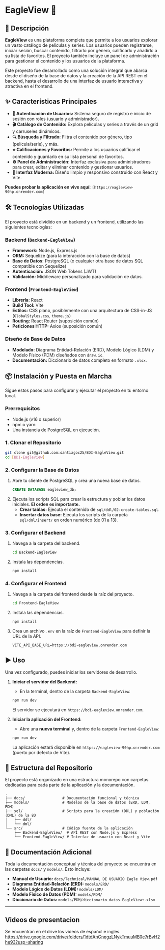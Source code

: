 
# EagleView 🦅

## 📝 Descripción

**EagleView** es una plataforma completa que permite a los usuarios explorar un vasto catálogo de películas y series. Los usuarios pueden registrarse, iniciar sesión, buscar contenido, filtrarlo por género, calificarlo y añadirlo a su lista de favoritos. El proyecto también incluye un panel de administración para gestionar el contenido y los usuarios de la plataforma.

Este proyecto fue desarrollado como una solución integral que abarca desde el diseño de la base de datos y la creación de la API REST en el backend, hasta el desarrollo de una interfaz de usuario interactiva y atractiva en el frontend.

## ✨ Características Principales

*   **👤 Autenticación de Usuarios:** Sistema seguro de registro e inicio de sesión con roles (usuario y administrador).
*   **🎬 Catálogo de Contenido:** Explora películas y series a través de un grid y carruseles dinámicos.
*   **🔍 Búsqueda y Filtrado:** Filtra el contenido por género, tipo (película/serie), y más.
*   **⭐ Calificaciones y Favoritos:** Permite a los usuarios calificar el contenido y guardarlo en su lista personal de favoritos.
*   **⚙️ Panel de Administración:** Interfaz exclusiva para administradores para crear, editar y eliminar contenido y gestionar usuarios.
*   **🎨 Interfaz Moderna:** Diseño limpio y responsivo construido con React y Vite.




**Puedes probar la aplicación en vivo aquí:** `[https://eagleview-90hp.onrender.com]`

## 🛠️ Tecnologías Utilizadas

El proyecto está dividido en un backend y un frontend, utilizando las siguientes tecnologías:

### Backend (`Backend-EagleView`)
*   **Framework:** Node.js, Express.js
*   **ORM:** Sequelize (para la interacción con la base de datos)
*   **Base de Datos:** PostgreSQL (o cualquier otra base de datos SQL compatible con Sequelize)
*   **Autenticación:** JSON Web Tokens (JWT)
*   **Validación:** Middleware personalizado para validación de datos.

### Frontend (`Frontend-EagleView`)
*   **Librería:** React
*   **Build Tool:** Vite
*   **Estilos:** CSS plano, posiblemente con una arquitectura de CSS-in-JS (`GlobalStyles.css`, `theme.js`)
*   **Routing:** React Router (suposición común)
*   **Peticiones HTTP:** Axios (suposición común)

### Diseño de Base de Datos
*   **Modelado:** Diagrama Entidad-Relación (ERD), Modelo Lógico (LDM) y Modelo Físico (PDM) diseñados con `draw.io`.
*   **Documentación:** Diccionario de datos completo en formato `.xlsx`.

## 📦 Instalación y Puesta en Marcha

Sigue estos pasos para configurar y ejecutar el proyecto en tu entorno local.

### Prerrequisitos
*   Node.js (v16 o superior)
*   npm o yarn
*   Una instancia de PostgreSQL en ejecución.

### 1. Clonar el Repositorio
```bash
git clone git@github.com:santiagoc25/BDI-EagleView.git
cd [BDI-EagleView]
```

### 2. Configurar la Base de Datos
1.  Abre tu cliente de PostgreSQL y crea una nueva base de datos.
    ```sql
    CREATE DATABASE eagleview_db;
    ```
2.  Ejecuta los scripts SQL para crear la estructura y poblar los datos iniciales. **El orden es importante.**
    *   **Crear tablas:** Ejecuta el contenido de `sql/ddl/02-create-tables.sql`.
    *   **Insertar datos base:** Ejecuta los scripts de la carpeta `sql/dml/insert/` en orden numérico (de 01 a 13).

### 3. Configurar el Backend
1.  Navega a la carpeta del backend.
    ```bash
    cd Backend-EagleView
    ```
2.  Instala las dependencias.
    ```bash
    npm install
    ```

### 4. Configurar el Frontend
1.  Navega a la carpeta del frontend desde la raíz del proyecto.
    ```bash
    cd Frontend-EagleView
    ```
2.  Instala las dependencias.
    ```bash
    npm install
    ```
3.  Crea un archivo `.env` en la raíz de `Frontend-EagleView` para definir la URL de la API.
    ```dotenv
    VITE_API_BASE_URL=https://bdi-eagleview.onrender.com
    ```

## ▶️ Uso

Una vez configurado, puedes iniciar los servidores de desarrollo.

1.  **Iniciar el servidor del Backend:**
    *   En la terminal, dentro de la carpeta `Backend-EagleView`:
    ```bash
    npm run dev
    ```
    El servidor se ejecutará en `https://bdi-eagleview.onrender.com`.

2.  **Iniciar la aplicación del Frontend:**
    *   Abre una **nueva terminal** y, dentro de la carpeta `Frontend-EagleView`:
    ```bash
    npm run dev
    ```
    La aplicación estará disponible en `https://eagleview-90hp.onrender.com` (puerto por defecto de Vite).

## 📂 Estructura del Repositorio

El proyecto está organizado en una estructura monorepo con carpetas dedicadas para cada parte de la aplicación y la documentación.

```
.
├── docs/                 # Documentación funcional y técnica
├── models/               # Modelos de la base de datos (ERD, LDM, PDM)
├── sql/                  # Scripts para la creación (DDL) y población (DML) de la BD
│   ├── ddl/
│   └── dml/
└── src/                  # Código fuente de la aplicación
    ├── Backend-EagleView/  # API REST con Node.js y Express
    └── Frontend-EagleView/ # Interfaz de usuario con React y Vite
```

## 📄 Documentación Adicional

Toda la documentación conceptual y técnica del proyecto se encuentra en las carpetas `docs/` y `models/`. Esto incluye:
*   **Manual de Usuario:** `docs/Technical/MANUAL DE USUARIO Eagle View.pdf`
*   **Diagrama Entidad-Relación (ERD):** `models/ERD/`
*   **Modelo Lógico de Datos (LDM):** `models/LDM/`
*   **Modelo Físico de Datos (PDM):** `models/PDM/`
*   **Diccionario de Datos:** `models/PDM/diccionario_datos EagleView+.xlsx`

---

## Videos de presentacion
Se encuentran en el drive los videos de español e ingles 
https://drive.google.com/drive/folders/1dtdAnGnqgzLNykTmuuMB0c7rBvH2he93?usp=sharing

